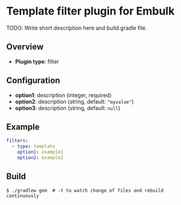 # Template filter plugin for Embulk

TODO: Write short description here and build.gradle file.

## Overview

* **Plugin type**: filter

## Configuration

- **option1**: description (integer, required)
- **option2**: description (string, default: `"myvalue"`)
- **option3**: description (string, default: `null`)

## Example

```yaml
filters:
  - type: template
    option1: example1
    option2: example2
```


## Build

```
$ ./gradlew gem  # -t to watch change of files and rebuild continuously
```
